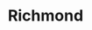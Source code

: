 ---
title:			"Richmond"
post_path:	2017-04-29-richmond
date_start:	2017/04/29
date_end:   2017/04/30
metadata:
  - year: 2017
  - cities:
      - Richmond
  - states:
      - Virginia
  - countries:
      - The United States
  - continents:
      - North America
photos:
  - ext:    01.jpg
    class:  vertical
---